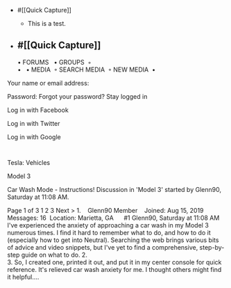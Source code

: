 - #[[Quick Capture]]
    - This is a test.


- #[[Quick Capture]]
    - 


	•	FORUMS  
	•	GROUPS 
	◦	
	•	 
	•	MEDIA 
	◦	SEARCH MEDIA 
	◦	NEW MEDIA 
	•	 

Your name or email address:

Password:
Forgot your password?
Stay logged in 

Log in with Facebook

Log in with Twitter

Log in with Google










		
		
		    



Tesla: Vehicles

Model 3

Car Wash Mode - Instructions!
Discussion in 'Model 3' started by Glenn90, Saturday at 11:08 AM. 

Page 1 of 3
1
2
3
Next >
	1.	   Glenn90 Member    Joined: Aug 15, 2019  Messages: 16  Location: Marietta, GA      #1 Glenn90, Saturday at 11:08 AM  I've experienced the anxiety of approaching a car wash in my Model 3 numerous times. I find it hard to remember what to do, and how to do it (especially how to get into Neutral). Searching the web brings various bits of advice and video snippets, but I've yet to find a comprehensive, step-by-step guide on what to do. 
	2.	
	3.	So, I created one, printed it out, and put it in my center console for quick reference. It's relieved car wash anxiety for me.  I thought others might find it helpful....


